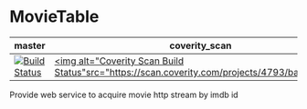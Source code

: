 # MovieTable

|  master | coverity_scan  |
|---|---|
|  [![Build Status](https://travis-ci.org/gkiko/MovieTable.svg?branch=master)](https://travis-ci.org/gkiko/MovieTable) |  <a href="https://scan.coverity.com/projects/4793"><img alt="Coverity Scan Build Status"src="https://scan.coverity.com/projects/4793/badge.svg"/></a> |

Provide web service to acquire movie http stream by imdb id
